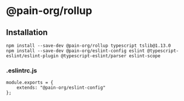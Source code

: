 # @pain-org/rollup

## Installation

```
npm install --save-dev @pain-org/rollup typescript tslib@1.13.0
npm install --save-dev @pain-org/eslint-config eslint @typescript-eslint/eslint-plugin @typescript-eslint/parser eslint-scope
```

### .eslintrc.js

```
module.exports = {
    extends: "@pain-org/eslint-config"
};

```
